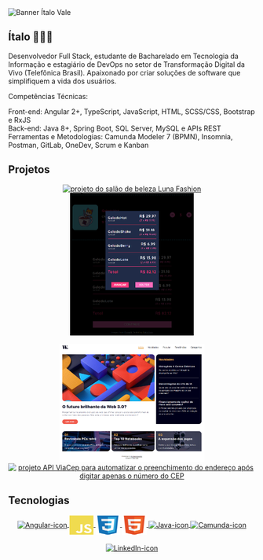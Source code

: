 <img src="https://github.com/user-attachments/assets/08232f39-f6d1-49fe-a221-02d29abb8f74" alt="Banner Ítalo Vale" style="max-width: 100%;">

## Ítalo 👨🏽‍💻 
<p>
Desenvolvedor Full Stack, estudante de Bacharelado em Tecnologia da Informação e estagiário de DevOps no setor de Transformação Digital da Vivo (Telefônica Brasil). Apaixonado por criar soluções de software que simplifiquem a vida dos usuários.

Competências Técnicas:

Front-end: Angular 2+, TypeScript, JavaScript, HTML, SCSS/CSS, Bootstrap e RxJS
<br>
Back-end: Java 8+, Spring Boot, SQL Server, MySQL e APIs REST
<br>
Ferramentas e Metodologias: Camunda Modeler 7 (BPMN), Insomnia, Postman, GitLab, OneDev, Scrum e Kanban
</p>

## Projetos
<p align="center">
  <a href="https://github.com/ValeItalo/Sorveteria-app" target="_blank">
    <img src="https://github.com/ValeItalo/ValeItalo/assets/103216978/bb6e9875-a224-466d-9f90-a3ccdfc94b60" alt="projeto do salão de beleza Luna Fashion" width="34.6%;>
  </a>
    
  <a href="https://github.com/ValeItalo/Sorveteria-app" target="_blank">
    <img src="https://github.com/ValeItalo/Sorveteria-app/raw/main/assets/sorveteria-mobile-4.png" alt="projeto de uma aplicação de uma sorveteria" width="50%">
  </a>
</p>

<p align="center">
<a href="https://github.com/ValeItalo/Frontend-Mentor-pagina-noticias" target="_blank">
    <img src="https://github.com/ValeItalo/Frontend-Mentor-pagina-noticias/raw/main/assets/images/versao-desktop-5.png" alt="projeto página de notícias" height="240px">
  </a>
  <a href="https://github.com/ValeItalo/API-ViaCEP" target="_blank">
    <img src="https://user-images.githubusercontent.com/103216978/197297064-dedb2227-5fb8-471b-a46c-5ad189ed21f2.png" alt="projeto API ViaCep para automatizar o preenchimento do endereço após digitar apenas o número do CEP"  height="240px">
  </a>
</p>

 
 ## Tecnologias

 <div align="center">
  <a href="https://www.linkedin.com/in/italo-vale" target="_blank">
    <img align="center" alt="Angular-icon" height="40" src="https://github.com/user-attachments/assets/1f9ea096-1eda-46a4-ab25-38546340ba0a">
    <img align="center" alt="JavaScript-icon" height="40" width="50" src="https://raw.githubusercontent.com/devicons/devicon/master/icons/javascript/javascript-plain.svg">
    <img align="center" alt="CSS-icon" height="40" width="50" src="https://raw.githubusercontent.com/devicons/devicon/master/icons/css3/css3-original.svg">
    <img align="center" alt="HTML-icon" height="40" width="50" src="https://raw.githubusercontent.com/devicons/devicon/master/icons/html5/html5-original.svg">
    <img align="center" alt="Java-icon" height="40" src="https://github.com/user-attachments/assets/65db5f4d-de36-4cce-97e6-6234c8ad0bee">
    <img align="center" alt="Camunda-icon" height="40" src="https://github.com/user-attachments/assets/31cdf893-364c-401b-8471-b41e2bf9c7a2">
  </a>
 </div>
 <br>
 
<div align="center">
  <a href="https://www.linkedin.com/in/italo-vale" target="_blank">
    <img align="center" alt="LinkedIn-icon" width="155" src="https://img.shields.io/badge/LinkedIn-0077B5?style=for-the-badge&logo=linkedin&logoColor=white">
  </a>
 </div>
